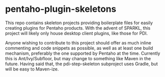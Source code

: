 pentaho-plugin-skeletons
========================

This repo contains skeleton projects providing boilerplate files for easily creating plugins for Pentaho products. With the advent of SPARKL, this project will likely only house desktop client plugins, like those for PDI.

Anyone wishing to contribute to this project should offer as much inline commenting and code snippets as possible, as well as at least one build mechanism, preferably the one supported by Pentaho at the time. Currently this is Ant/Ivy/Subfloor, but may change to something like Maven in the future.  Having said that, the pdi-step-skeleton subproject uses Gradle, but will be easy to Maven-ize.
